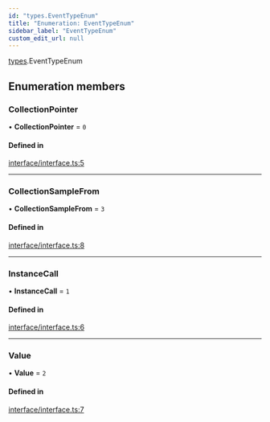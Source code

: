```yaml
---
id: "types.EventTypeEnum"
title: "Enumeration: EventTypeEnum"
sidebar_label: "EventTypeEnum"
custom_edit_url: null
---
```


[types](../namespaces/types.md).EventTypeEnum

## Enumeration members

### CollectionPointer

• **CollectionPointer** = `0`

#### Defined in

[interface/interface.ts:5](https://github.com/CityOfZion/isengard/blob/bbb1dd3/sdk/src/interface/interface.ts#L5)

___

### CollectionSampleFrom

• **CollectionSampleFrom** = `3`

#### Defined in

[interface/interface.ts:8](https://github.com/CityOfZion/isengard/blob/bbb1dd3/sdk/src/interface/interface.ts#L8)

___

### InstanceCall

• **InstanceCall** = `1`

#### Defined in

[interface/interface.ts:6](https://github.com/CityOfZion/isengard/blob/bbb1dd3/sdk/src/interface/interface.ts#L6)

___

### Value

• **Value** = `2`

#### Defined in

[interface/interface.ts:7](https://github.com/CityOfZion/isengard/blob/bbb1dd3/sdk/src/interface/interface.ts#L7)
